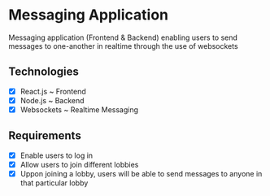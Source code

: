 # Messaging Application

Messaging application (Frontend & Backend) enabling users to send messages to one-another in realtime through the use of websockets

## Technologies

- [x] React.js ~ Frontend
- [x] Node.js ~ Backend
- [x] Websockets ~ Realtime Messaging

## Requirements

- [x] Enable users to log in
- [x] Allow users to join different lobbies
- [x] Uppon joining a lobby, users will be able to send messages to anyone in that particular lobby
